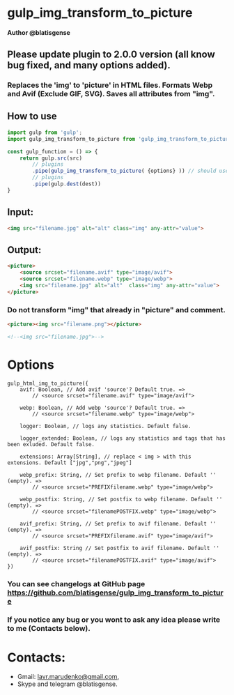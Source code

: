 # gulp_img_transform_to_picture
#### Author @blatisgense
## Please update plugin to 2.0.0 version (all know bug fixed, and many options added).
### Replaces the 'img' to 'picture' in HTML files. Formats Webp and Avif (Exclude GIF, SVG). Saves all attributes from "img".
## How to use
```js
import gulp from 'gulp';
import gulp_img_transform_to_picture from 'gulp_img_transform_to_picture';

const gulp_function = () => {
    return gulp.src(src)
        // plugins
        .pipe(gulp_img_transform_to_picture( {options} )) // should use before minify
        // plugins
        .pipe(gulp.dest(dest))
}
```
## Input:
```html
<img src="filename.jpg" alt="alt" class="img" any-attr="value">
```
## Output:
```html
<picture>
    <source srcset="filename.avif" type="image/avif">
    <source srcset="filename.webp" type="image/webp">
    <img src="filename.jpg" alt="alt"  class="img" any-attr="value">
</picture>
```

###
### Do not transform "img" that already in "picture" and comment.
```html
<picture><img src="filename.png"></picture>

<!--<img src="filename.jpg">-->
```
##
# Options
```JS
gulp_html_img_to_picture({
    avif: Boolean, // Add avif 'source'? Default true. =>
        // <source srcset="filename.avif" type="image/avif">
    
    webp: Boolean, // Add webp 'source'? Default true. =>
        // <source srcset="filename.webp" type="image/webp">

    logger: Boolean, // logs any statistics. Default false.
    
    logger_extended: Boolean, // logs any statistics and tags that has been exluded. Default false.
    
    extensions: Array[String], // replace < img > with this extensions. Default ["jpg","png","jpeg"] 
    
    webp_prefix: String, // Set prefix to webp filename. Default '' (empty). =>
        // <source srcset="PREFIXfilename.webp" type="image/webp">

    webp_postfix: String, // Set postfix to webp filename. Default '' (empty). =>
        // <source srcset="filenamePOSTFIX.webp" type="image/webp">

    avif_prefix: String, // Set prefix to avif filename. Default '' (empty). =>
        // <source srcset="PREFIXfilename.avif" type="image/avif">

    avif_postfix: String // Set postfix to avif filename. Default '' (empty). =>
        // <source srcset="filenamePOSTFIX.avif" type="image/avif">
})
```
###
### You can see changelogs at GitHub page https://github.com/blatisgense/gulp_img_transform_to_picture
### If you notice any bug or you wont to ask any idea please write to me (Contacts below).
# Contacts:
- Gmail: lavr.marudenko@gmail.com,
- Skype and telegram @blatisgense.